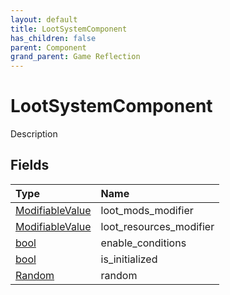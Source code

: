 ```yaml
---
layout: default
title: LootSystemComponent
has_children: false
parent: Component
grand_parent: Game Reflection
---
```

# LootSystemComponent
Description 

## Fields

| Type | Name |
|:----------|:--------------|
| [ModifiableValue](/riftbreaker-wiki/docs/game-reflection/classes/modifiable_value/) | loot_mods_modifier |
| [ModifiableValue](/riftbreaker-wiki/docs/game-reflection/classes/modifiable_value/) | loot_resources_modifier |
| [bool](/riftbreaker-wiki/docs/game-reflection/components/bool/) | enable_conditions |
| [bool](/riftbreaker-wiki/docs/game-reflection/components/bool/) | is_initialized |
| [Random](/riftbreaker-wiki/docs/game-reflection/components/random/) | random |


